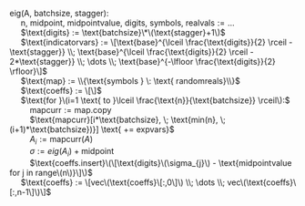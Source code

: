 $\text{eig(A, batchsize, stagger): }$  
&nbsp;&nbsp;&nbsp;&nbsp; $\text{n, midpoint, midpointvalue, digits, symbols, realvals} := \dots$  
&nbsp;&nbsp;&nbsp;&nbsp; $\text{digits} := \text{batchsize}\*\(\text{stagger}+1\)$  
&nbsp;&nbsp;&nbsp;&nbsp; $\text{indicatorvars} := \[\text{base}^{\lceil \frac{\text{digits}}{2} \rceil - \text{stagger}} \\; \text{base}^{\lceil \frac{\text{digits}}{2} \rceil - 2*\text{stagger}} \\; \dots \\; \text{base}^{-\lfloor \frac{\text{digits}}{2} \rfloor}\]$    
&nbsp;&nbsp;&nbsp;&nbsp; $\text{map} := \\{\text{symbols } \: \text{ randomreals}\\}$  
&nbsp;&nbsp;&nbsp;&nbsp; $\text{coeffs} := \[\]$  
&nbsp;&nbsp;&nbsp;&nbsp; $\text{for }\(i=1 \text{ to }\lceil \frac{\text{n}}{\text{batchsize}} \rceil\):$  
&nbsp;&nbsp;&nbsp;&nbsp;&nbsp;&nbsp;&nbsp;&nbsp; $\text{mapcurr} := \text{map.copy}$  
&nbsp;&nbsp;&nbsp;&nbsp;&nbsp;&nbsp;&nbsp;&nbsp; $\text{mapcurr}\[i*\text{batchsize}, \\; \text{min\(n}, \\; \(i+1\)\*\text{batchsize}\)}\] \text{ += expvars}$  
&nbsp;&nbsp;&nbsp;&nbsp;&nbsp;&nbsp;&nbsp;&nbsp; $A_{i} := \text{mapcurr}(A)$  
&nbsp;&nbsp;&nbsp;&nbsp;&nbsp;&nbsp;&nbsp;&nbsp; $\sigma := eig(A_{i}) + \text{midpoint}$  
&nbsp;&nbsp;&nbsp;&nbsp;&nbsp;&nbsp;&nbsp;&nbsp; $\text{coeffs.insert}\(\[\text{digits}\(\sigma_{j}\) - \text{midpointvalue for j in range\(n\)}\]\)$  
&nbsp;&nbsp;&nbsp;&nbsp; $\text{coeffs} := \[vec\(\text{coeffs}\[:,0\]\) \\; \dots \\; vec\(\text{coeffs}\[:,n-1\]\)\]$


